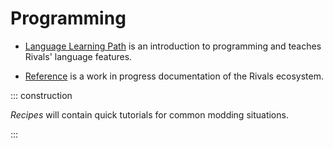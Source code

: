 # Programming

- [Language Learning Path](learning_path) is an introduction to programming and teaches Rivals' language features.

- [Reference](reference) is a work in progress documentation of the Rivals ecosystem.

::: construction

*Recipes* will contain quick tutorials for common modding situations.

:::